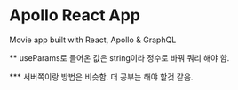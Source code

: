 # Apollo React App

Movie app built with React, Apollo & GraphQL


** useParams로 들어온 값은 string이라 정수로 바꿔 쿼리 해야 함.

*** 서버쪽이랑 방법은 비슷함. 더 공부는 해야 할것 같음. 

